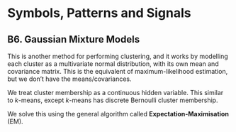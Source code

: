 # Symbols, Patterns and Signals

## B6. Gaussian Mixture Models

This is another method for performing clustering, and it works by modelling each cluster as a multivariate normal distribution, with its own mean and covariance matrix. This is the equivalent of maximum-likelihood estimation, but we don’t have the means/covariances.

We treat cluster membership as a continuous hidden variable. This similar to $k$-means, except $k$-means has discrete Bernoulli cluster membership.

We solve this using the general algorithm called **Expectation-Maximisation** (EM).
